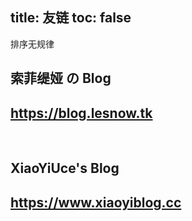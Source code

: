 title: 友链
toc: false
---

<article class="message message-immersive is-primary">
<div class="message-body">
<i class="fas fa-info-circle mr-2"></i>排序无规律
</article>

<section class="hero is-primary">
  <div class="hero-body">
    <div class="container">
      <h1 class="title">
        索菲缇娅 の Blog
      </h1>
      <h2 class="subtitle">
        <a href="https://blog.lesnow.tk" target="_blank">https://blog.lesnow.tk</a>
      </h2>
    </div>
  </div>
</section>

<br />

<section class="hero is-success">
  <div class="hero-body">
    <div class="container">
      <h1 class="title">
        XiaoYiUce's Blog 
      </h1>
      <h2 class="subtitle">
        <a href="https://www.xiaoyiblog.cc" target="_blank">https://www.xiaoyiblog.cc</a>
      </h2>
    </div>
  </div>
</section>